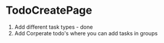 # TodoCreatePage

1. Add different task types - done
2. Add Corperate todo's where you can add tasks in groups 
